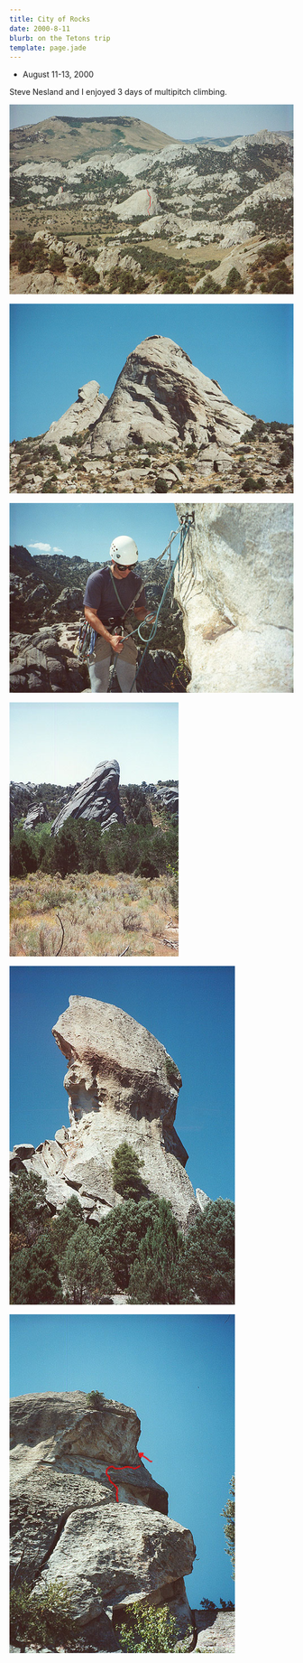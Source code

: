 ```yaml
---
title: City of Rocks
date: 2000-8-11
blurb: on the Tetons trip
template: page.jade
---
```


* August 11-13, 2000

Steve Nesland and I enjoyed 3 days of multipitch climbing.

![2 climbs are marked in red](images/thecity.jpg)

![The left tower was a 5.7 6 pitch climb](images/towers.jpg)

![Steve preparing a rappel](images/stevesort.jpg)

![A great easy 3 pitch climb here](images/bulb.jpg)

![The Lost Arrow Spire](images/lostarrow1.jpg)

![Marked is a 5.7 2 pitch route we did](images/lostarrow2.jpg)

